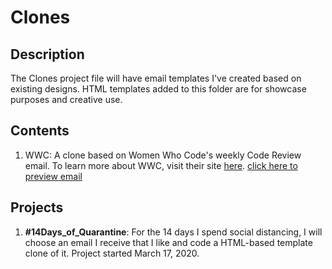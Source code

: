 # Clones

## Description
The Clones project file will have email templates I've created based on existing designs. HTML templates added to this folder are for showcase purposes and creative use.

## Contents
1. WWC: A clone based on Women Who Code's weekly Code Review email. To learn more about WWC, visit their site [here](https://www.womenwhocode.com). [click here to preview email](http://htmlpreview.github.io/?https://github.com/Wilson110/Email_Templates/blob/master/Clones/wwc_clone.html)

## Projects
1. **#14Days_of_Quarantine**: For the 14 days I spend social distancing, I will choose an email I receive that I like and code a HTML-based template clone of it. Project started March 17, 2020.
